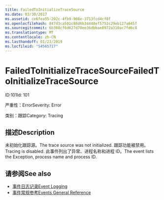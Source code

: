 ```yaml
---
title: FailedToInitializeTraceSource
ms.date: 03/30/2017
ms.assetid: ce6fea55-292c-4fb9-908e-3713fcd4cf8f
ms.openlocfilehash: 847d3ca501c88d6b34448ef5752c29eb127a645f
ms.sourcegitcommit: 6b308cf6d627d78ee36dbbae8972a310ac7fd6c8
ms.translationtype: MT
ms.contentlocale: zh-CN
ms.lasthandoff: 01/23/2019
ms.locfileid: "54565717"
---
```

# <a name="failedtoinitializetracesource"></a><span data-ttu-id="e5b3a-102">FailedToInitializeTraceSource</span><span class="sxs-lookup"><span data-stu-id="e5b3a-102">FailedToInitializeTraceSource</span></span>
<span data-ttu-id="e5b3a-103">ID:101</span><span class="sxs-lookup"><span data-stu-id="e5b3a-103">Id: 101</span></span>  
  
 <span data-ttu-id="e5b3a-104">严重性：Error</span><span class="sxs-lookup"><span data-stu-id="e5b3a-104">Severity: Error</span></span>  
  
 <span data-ttu-id="e5b3a-105">类别：跟踪</span><span class="sxs-lookup"><span data-stu-id="e5b3a-105">Category: Tracing</span></span>  
  
## <a name="description"></a><span data-ttu-id="e5b3a-106">描述</span><span class="sxs-lookup"><span data-stu-id="e5b3a-106">Description</span></span>  
 <span data-ttu-id="e5b3a-107">未初始化跟踪源。</span><span class="sxs-lookup"><span data-stu-id="e5b3a-107">The trace source was not initialized.</span></span> <span data-ttu-id="e5b3a-108">跟踪功能被禁用。</span><span class="sxs-lookup"><span data-stu-id="e5b3a-108">Tracing is disabled.</span></span> <span data-ttu-id="e5b3a-109">此事件列出了异常、进程名称和进程 ID。</span><span class="sxs-lookup"><span data-stu-id="e5b3a-109">The event lists the Exception, process name and process ID.</span></span>  
  
## <a name="see-also"></a><span data-ttu-id="e5b3a-110">请参阅</span><span class="sxs-lookup"><span data-stu-id="e5b3a-110">See also</span></span>
- [<span data-ttu-id="e5b3a-111">事件日志记录</span><span class="sxs-lookup"><span data-stu-id="e5b3a-111">Event Logging</span></span>](../../../../../docs/framework/wcf/diagnostics/event-logging/index.md)
- [<span data-ttu-id="e5b3a-112">事件常规参考</span><span class="sxs-lookup"><span data-stu-id="e5b3a-112">Events General Reference</span></span>](../../../../../docs/framework/wcf/diagnostics/event-logging/events-general-reference.md)
